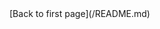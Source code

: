 <div class="flourish-embed flourish-chart" data-src="visualisation/7701533"><script src="https://public.flourish.studio/resources/embed.js"></script></div>
[Back to first page](/README.md)
